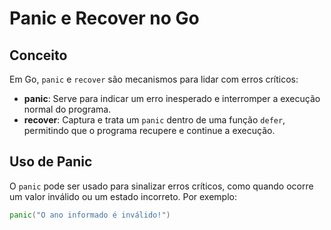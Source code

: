 # Panic e Recover no Go

## Conceito
Em Go, `panic` e `recover` são mecanismos para lidar com erros críticos:
- **panic**: Serve para indicar um erro inesperado e interromper a execução normal do programa.
- **recover**: Captura e trata um `panic` dentro de uma função `defer`, permitindo que o programa recupere e continue a execução.

## Uso de Panic
O `panic` pode ser usado para sinalizar erros críticos, como quando ocorre um valor inválido ou um estado incorreto. Por exemplo:
```go
panic("O ano informado é inválido!")
```